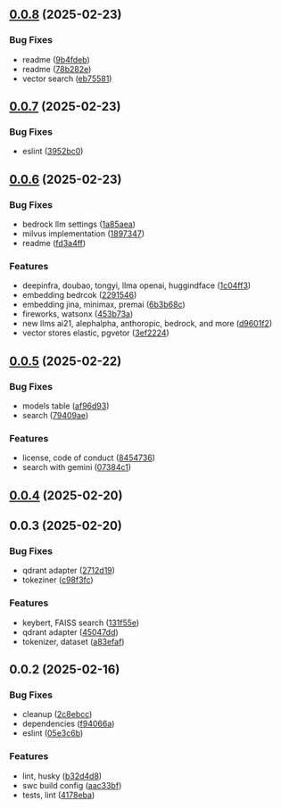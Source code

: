 ## [0.0.8](https://github.com/cmmvio/cmmv-ai/compare/v0.0.7...v0.0.8) (2025-02-23)


### Bug Fixes

* readme ([9b4fdeb](https://github.com/cmmvio/cmmv-ai/commit/9b4fdeb74e2ee8f48dc4ff6d1550b8eb26054d38))
* readme ([78b282e](https://github.com/cmmvio/cmmv-ai/commit/78b282e69e6dda1d7e5aef4d4e179865b21e6452))
* vector search ([eb75581](https://github.com/cmmvio/cmmv-ai/commit/eb75581d4d539c3762bfd72206a09498ab50744d))



## [0.0.7](https://github.com/cmmvio/cmmv-ai/compare/v0.0.6...v0.0.7) (2025-02-23)


### Bug Fixes

* eslint ([3952bc0](https://github.com/cmmvio/cmmv-ai/commit/3952bc0ce70d2d965616cf2c670bf18c4063d892))



## [0.0.6](https://github.com/cmmvio/cmmv-ai/compare/v0.0.5...v0.0.6) (2025-02-23)


### Bug Fixes

* bedrock llm settings ([1a85aea](https://github.com/cmmvio/cmmv-ai/commit/1a85aea429a5bc949f5a660feb612dae351a9ae0))
* milvus implementation ([1897347](https://github.com/cmmvio/cmmv-ai/commit/189734747559f48c0e2f8d1142ff8bcafb9f836a))
* readme ([fd3a4ff](https://github.com/cmmvio/cmmv-ai/commit/fd3a4ff85032418f589692e8a79350e6a58eea9c))


### Features

* deepinfra, doubao, tongyi, llma openai, huggindface ([1c04ff3](https://github.com/cmmvio/cmmv-ai/commit/1c04ff3ce6aeae5a47b797639820df81e3d0d109))
* embedding bedrcok ([2291546](https://github.com/cmmvio/cmmv-ai/commit/2291546ffabd5149b1c134584c41607c819a4e49))
* embedding jina, minimax, premai ([6b3b68c](https://github.com/cmmvio/cmmv-ai/commit/6b3b68c584142338187c3015df877a0ad8f830fa))
* fireworks, watsonx ([453b73a](https://github.com/cmmvio/cmmv-ai/commit/453b73ad0d8a07aadad38d9d2cc98536af9ae1c4))
* new llms ai21, alephalpha, anthoropic, bedrock, and more ([d9601f2](https://github.com/cmmvio/cmmv-ai/commit/d9601f2de1f24e938772859ad23ec98aff97b0af))
* vector stores elastic, pgvetor ([3ef2224](https://github.com/cmmvio/cmmv-ai/commit/3ef222483ede55c2dd6e526c9dfa922fdb450079))



## [0.0.5](https://github.com/cmmvio/cmmv-ai/compare/v0.0.4...v0.0.5) (2025-02-22)


### Bug Fixes

* models table ([af96d93](https://github.com/cmmvio/cmmv-ai/commit/af96d93cce6ea94728d80bc8693a8a5dd65d6d63))
* search ([79409ae](https://github.com/cmmvio/cmmv-ai/commit/79409ae5db1a032c577b91db3577e01755962b44))


### Features

* license, code of conduct ([8454736](https://github.com/cmmvio/cmmv-ai/commit/845473619eff335e932dbc9d1872b86a6b1005a2))
* search with gemini ([07384c1](https://github.com/cmmvio/cmmv-ai/commit/07384c19ee50003266a738f8cb53dcf6fa87d7c7))



## [0.0.4](https://github.com/cmmvio/cmmv-ai/compare/v0.0.3...v0.0.4) (2025-02-20)



## 0.0.3 (2025-02-20)


### Bug Fixes

* qdrant adapter ([2712d19](https://github.com/cmmvio/cmmv-ai/commit/2712d19e756e0afb362d49d2a3043e96ce24ca33))
* tokeziner ([c98f3fc](https://github.com/cmmvio/cmmv-ai/commit/c98f3fcdf97728d675c5508efd7260cc60bfc45d))


### Features

* keybert, FAISS search ([131f55e](https://github.com/cmmvio/cmmv-ai/commit/131f55e8d83312c7c6b20f8bd9d05a3851e748f5))
* qdrant adapter ([45047dd](https://github.com/cmmvio/cmmv-ai/commit/45047dd97ebcb77fcd019f7b12de03b068e1669b))
* tokenizer, dataset ([a83efaf](https://github.com/cmmvio/cmmv-ai/commit/a83efaf44b0269a940fd85e041a2b3a0f02e68c6))



## 0.0.2 (2025-02-16)


### Bug Fixes

* cleanup ([2c8ebcc](https://github.com/andrehrferreira/typescript-module/commit/2c8ebccbb091e553b6b3b20ca196e265a770c2ec))
* dependencies ([f94066a](https://github.com/andrehrferreira/typescript-module/commit/f94066a5d4c167bd871ad2959a8529bfd1bc75d9))
* eslint ([05e3c6b](https://github.com/andrehrferreira/typescript-module/commit/05e3c6b845f27caceaf025e31a251f531a390770))


### Features

* lint, husky ([b32d4d8](https://github.com/andrehrferreira/typescript-module/commit/b32d4d83ff9d4d1584358ecad3efaa7bbfd6a1b5))
* swc build config ([aac33bf](https://github.com/andrehrferreira/typescript-module/commit/aac33bf4446a1063405b35997c894889903d4541))
* tests, lint ([4178eba](https://github.com/andrehrferreira/typescript-module/commit/4178ebaa7b317cf2826f75bbefc5039557196c46))



